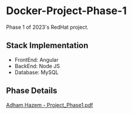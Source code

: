 # Docker-Project-Phase-1
Phase 1 of 2023's RedHat project.
## Stack Implementation
+ FrontEnd: Angular
+ BackEnd: Node JS
+ Database: MySQL
## Phase Details
[Adham Hazem - Project_Phase1.pdf](https://github.com/EpsilonOmegatron/Docker-Project-Phase-1/files/13195011/Adham.Hazem.-.Project_Phase1.pdf)
